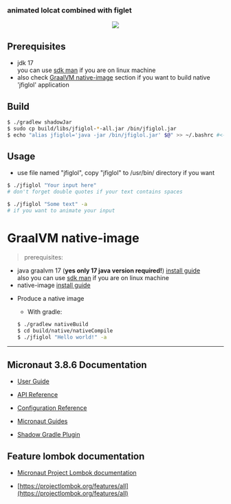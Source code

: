 ### animated lolcat combined with figlet

<p align="center">
   <img src="https://github.com/vzvz4/jfiglol/blob/master/img/g.gif"/>
</p>

## Prerequisites
 - jdk 17  
 you can use [sdk man](https://sdkman.io/install) if you are on linux machine
 - also check [GraalVM native-image](#gvm) section if you want to build native 'jfiglol' application

## Build
```bash
$ ./gradlew shadowJar
$ sudo cp build/libs/jfiglol-*-all.jar /bin/jfiglol.jar
$ echo "alias jfiglol='java -jar /bin/jfiglol.jar' $@" >> ~/.bashrc #<- or change to '.your_shellrc' file name
```
## Usage
- use file named "jfiglol", copy "jfiglol" to /usr/bin/ directory if you want

```bash
$ ./jfiglol "Your input here"
# don't forget double quotes if your text contains spaces

$ ./jfiglol "Some text" -a
# if you want to animate your input
```

## <a name="gvm"></a><h1> GraalVM native-image </h1>

> prerequisites:
- java graalvm 17 (**yes only 17 java version required!**) [install guide](https://www.graalvm.org/docs/getting-started/)  
  also you can use [sdk man](https://sdkman.io/install) if you are on linux machine
- native-image [install guide](https://www.graalvm.org/reference-manual/native-image/)

* Produce a native image

   * With gradle:

   ```bash
   $ ./gradlew nativeBuild
   $ cd build/native/nativeCompile
   $ ./jfiglol "Hello world!" -a
   ```
---

## Micronaut 3.8.6 Documentation

- [User Guide](https://docs.micronaut.io/3.8.6/guide/index.html)
- [API Reference](https://docs.micronaut.io/3.8.6/api/index.html)
- [Configuration Reference](https://docs.micronaut.io/3.8.6/guide/configurationreference.html)
- [Micronaut Guides](https://guides.micronaut.io/index.html)


- [Shadow Gradle Plugin](https://plugins.gradle.org/plugin/com.github.johnrengelman.shadow)
## Feature lombok documentation

- [Micronaut Project Lombok documentation](https://docs.micronaut.io/latest/guide/index.html#lombok)

- [https://projectlombok.org/features/all](https://projectlombok.org/features/all)



